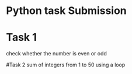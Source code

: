 # Python task Submission
# Task 1
check whether the number is even or odd

#Task 2
sum of integers from 1 to 50 using a loop
